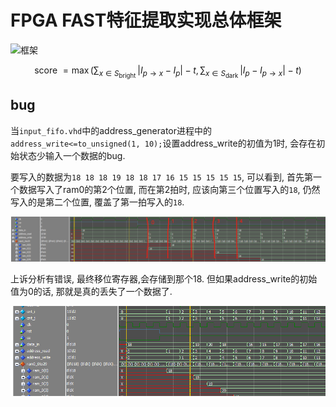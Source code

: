 # FPGA FAST特征提取实现总体框架

![框架](../FPGA-FAST/asset/FAST_FRAME.png)

$$
\text { score }=\max \left(\sum_{x \in S_{\text {bright }}}\left|I_{p \rightarrow x}-I_p\right|-t, \sum_{x \in S_{\text {dark }}}\left|I_p-I_{p \rightarrow x}\right|-t\right) \tag{1}
$$




## bug 

当`input_fifo.vhd`中的address_generator进程中的`address_write<=to_unsigned(1, 10);`设置address_write的初值为1时, 会存在初始状态少输入一个数据的bug.

要写入的数据为`18 18 18 19 18 18 17 16 15 15 15 15 15`, 可以看到, 首先第一个数据写入了ram0的第2个位置, 而在第2拍时, 应该向第三个位置写入的`18`, 仍然写入的是第二个位置, 覆盖了第一拍写入的`18`.

![](asset/20221027174904.png)  

上诉分析有错误, 最终移位寄存器,会存储到那个18. 但如果address_write的初始值为0的话, 那就是真的丢失了一个数据了.

![](asset/20221027193703.png)  